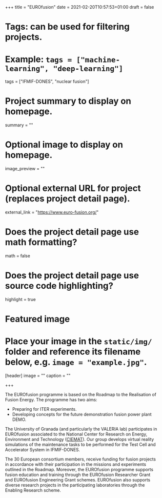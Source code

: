 +++
title = "EUROfusion"
date = 2021-02-20T10:57:53+01:00
draft = false

# Tags: can be used for filtering projects.
# Example: `tags = ["machine-learning", "deep-learning"]`
tags = ["IFMIF-DONES", "nuclear fusion"]

# Project summary to display on homepage.
summary = ""

# Optional image to display on homepage.
image_preview = ""

# Optional external URL for project (replaces project detail page).
external_link = "https://www.euro-fusion.org/"

# Does the project detail page use math formatting?
math = false

# Does the project detail page use source code highlighting?
highlight = true

# Featured image
# Place your image in the `static/img/` folder and reference its filename below, e.g. `image = "example.jpg"`.
[header]
image = ""
caption = ""

+++

The EUROfusion programme is based on the Roadmap to the Realisation of Fusion Energy. The programme has two aims:
* Preparing for ITER experiments.
* Developing concepts for the future demonstration fusion power plant DEMO.

The University of Granada (and particularly the VALERIA lab) participates in EUROfusion associated to the National Center for Research on Energy, Environment and Technology ([CIEMAT](https://www.ciemat.es/)). Our group develops virtual reality simulations of the maintenance tasks to be performed for the Test Cell and Accelerator System in IFMIF-DONES.

The 30 European consortium members, receive funding for fusion projects in accordance with their participation in the missions and experiments outlined in the Roadmap. Moreover, the EUROfusion programme supports fusion education and training through the EUROfusion Researcher Grant and EUROfusion Engineering Grant schemes. EUROfusion also supports diverse research projects in the participating laboratories through the Enabling Research scheme.
